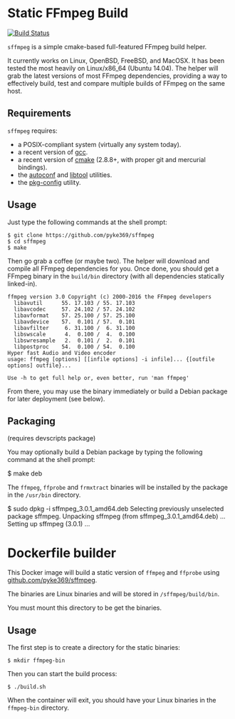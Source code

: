 # Static FFmpeg Build

[![Build Status](https://travis-ci.org/pyke369/sffmpeg.svg?branch=master)](https://travis-ci.org/pyke369/sffmpeg)

`sffmpeg` is a simple cmake-based full-featured FFmpeg build helper.

It currently works on Linux, OpenBSD, FreeBSD, and MacOSX. It has been tested the most heavily on Linux/x86_64 (Ubuntu 14.04).
The helper will grab the latest versions of most FFmpeg dependencies, providing a way to effectively build, test and compare
multiple builds of FFmpeg on the same host.

## Requirements

`sffmpeg` requires:

- a POSIX-compliant system (virtually any system today).
- a recent version of [gcc](http://gcc.gnu.org/).
- a recent version of [cmake](http://www.cmake.org/) (2.8.8+, with proper git and mercurial bindings).
- the [autoconf](http://www.gnu.org/software/autoconf/) and [libtool](http://www.gnu.org/software/libtool/) utilities.
- the [pkg-config](http://www.freedesktop.org/wiki/Software/pkg-config) utility.

## Usage

Just type the following commands at the shell prompt:

    $ git clone https://github.com/pyke369/sffmpeg
    $ cd sffmpeg
    $ make

Then go grab a coffee (or maybe two). The helper will download and compile all FFmpeg dependencies for you.
Once done, you should get a FFmpeg binary in the `build/bin` directory (with all dependencies statically linked-in).


    ffmpeg version 3.0 Copyright (c) 2000-2016 the FFmpeg developers
      libavutil      55. 17.103 / 55. 17.103
      libavcodec     57. 24.102 / 57. 24.102
      libavformat    57. 25.100 / 57. 25.100
      libavdevice    57.  0.101 / 57.  0.101
      libavfilter     6. 31.100 /  6. 31.100
      libswscale      4.  0.100 /  4.  0.100
      libswresample   2.  0.101 /  2.  0.101
      libpostproc    54.  0.100 / 54.  0.100
    Hyper fast Audio and Video encoder
    usage: ffmpeg [options] [[infile options] -i infile]... {[outfile options] outfile}...

    Use -h to get full help or, even better, run 'man ffmpeg'


From there, you may use the binary immediately or build a Debian package for later deployment (see below).

## Packaging

(requires devscripts package)

You may optionally build a Debian package by typing the following command at the shell prompt:

  $ make deb

The `ffmpeg`, `ffprobe` and `frmxtract` binaries will be installed by the package in the `/usr/bin` directory.

  $ sudo dpkg -i sffmpeg_3.0.1_amd64.deb
  Selecting previously unselected package sffmpeg.
  Unpacking sffmpeg (from sffmpeg_3.0.1_amd64.deb) ...
  Setting up sffmpeg (3.0.1) ...


# Dockerfile builder

This Docker image will build a static version of `ffmpeg` and `ffprobe` using [github.com/pyke369/sffmpeg](https://github.com/pyke369/sffmpeg).

The binaries are Linux binaries and will be stored in `/sffmpeg/build/bin`.

You must mount this directory to be get the binaries.

## Usage

The first step is to create a directory for the static binaries:

  ```
  $ mkdir ffmpeg-bin
  ```

Then you can start the build process:

  ```
  $ ./build.sh
  ```

When the container will exit, you should have your Linux binaries in the `ffmpeg-bin` directory.
